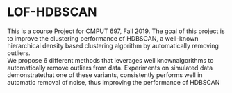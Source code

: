 # LOF-HDBSCAN
This is a course Project for CMPUT 697, Fall 2019. The goal of this project is to improve the clustering performance 
of HDBSCAN, a well-known hierarchical density based clustering algorithm by  automatically  removing  outliers.  
We  propose  6  different  methods  that  leverages  well  knownalgorithms to automatically remove outliers from data. 
Experiments on simulated data demonstratethat one of these variants, consistently performs well in automatic removal 
of noise, thus improving the performance of HDBSCAN
